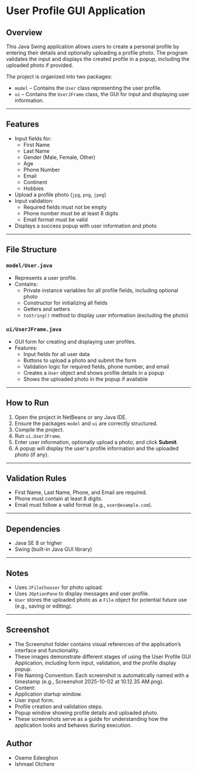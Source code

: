 # User Profile GUI Application

## Overview
This Java Swing application allows users to create a personal profile by entering their details and optionally uploading a profile photo. The program validates the input and displays the created profile in a popup, including the uploaded photo if provided.

The project is organized into two packages:
- `model` – Contains the `User` class representing the user profile.
- `ui` – Contains the `UserJFrame` class, the GUI for input and displaying user information.

---

## Features
- Input fields for:
  - First Name
  - Last Name
  - Gender (Male, Female, Other)
  - Age
  - Phone Number
  - Email
  - Continent
  - Hobbies
- Upload a profile photo (`jpg`, `png`, `jpeg`)
- Input validation:
  - Required fields must not be empty
  - Phone number must be at least 8 digits
  - Email format must be valid
- Displays a success popup with user information and photo

---

## File Structure

### `model/User.java`
- Represents a user profile.
- Contains:
  - Private instance variables for all profile fields, including optional photo
  - Constructor for initializing all fields
  - Getters and setters
  - `toString()` method to display user information (excluding the photo)

### `ui/UserJFrame.java`
- GUI form for creating and displaying user profiles.
- Features:
  - Input fields for all user data
  - Buttons to upload a photo and submit the form
  - Validation logic for required fields, phone number, and email
  - Creates a `User` object and shows profile details in a popup
  - Shows the uploaded photo in the popup if available

---

## How to Run
1. Open the project in NetBeans or any Java IDE.
2. Ensure the packages `model` and `ui` are correctly structured.
3. Compile the project.
4. Run `ui.UserJFrame`.
5. Enter user information, optionally upload a photo, and click **Submit**.
6. A popup will display the user's profile information and the uploaded photo (if any).

---

## Validation Rules
- First Name, Last Name, Phone, and Email are required.
- Phone must contain at least 8 digits.
- Email must follow a valid format (e.g., `user@example.com`).

---

## Dependencies
- Java SE 8 or higher
- Swing (built-in Java GUI library)

---

## Notes
- Uses `JFileChooser` for photo upload.
- Uses `JOptionPane` to display messages and user profile.
- `User` stores the uploaded photo as a `File` object for potential future use (e.g., saving or editing).

---
## Screenshot
- The Screenshot folder contains visual references of the application’s interface and functionality. 
- These images demonstrate different stages of using the User Profile GUI Application, including form input, validation, and the profile display popup.
- File Naming Convention: Each screenshot is automatically named with a timestamp (e.g., Screenshot 2025-10-02 at 10.12.35 AM.png).
- Content:
- Application startup window.
- User input form.
- Profile creation and validation steps.
- Popup window showing profile details and uploaded photo.
- These screenshots serve as a guide for understanding how the application looks and behaves during execution.

## Author
- Oseme Edeoghon
- Ishmael Otchere
